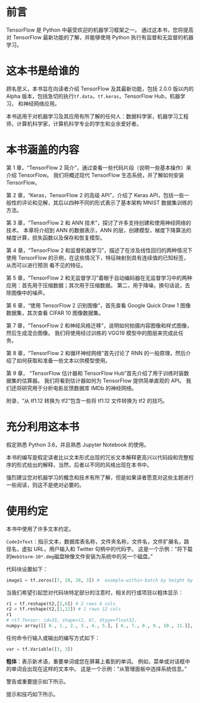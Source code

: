 # 前言

TensorFlow 是 Python 中最受欢迎的机器学习框架之一。 通过这本书，您将提高对 TensorFlow 最新功能的了解，并能够使用 Python 执行有监督和无监督的机器学习。

# 这本书是给谁的

顾名思义，本书旨在向读者介绍 TensorFlow 及其最新功能，包括 2.0.0 版以内的 Alpha 版本，包括急切的执行`tf.data`，`tf.keras`，TensorFlow Hub，机器学习， 和神经网络应用。

本书适用于对机器学习及其应用有所了解的任何人：数据科学家，机器学习工程师，计算机科学家，计算机科学专业的学生和业余爱好者。

# 本书涵盖的内容

第 1 章，“TensorFlow 2 简介”，通过查看一些代码片段（说明一些基本操作）来介绍 TensorFlow。 我们将概述现代 TensorFlow 生态系统，并了解如何安装 TensorFlow。

第 2 章，“Keras，TensorFlow 2 的高级 API”，介绍了 Keras API，包括一些一般性的评论和见解，其后以四种不同的形式表示了基本架构 MNIST 数据集训练的方法。

第 3 章，“TensorFlow 2 和 ANN 技术”，探讨了许多支持创建和使用神经网络的技术。 本章将介绍到 ANN 的数据表示，ANN 的层，创建模型，梯度下降算法的梯度计算，损失函数以及保存和恢复模型。

第 4 章，“TensorFlow 2 和监督机器学习”，描述了在涉及线性回归的两种情况下使用 TensorFlow 的示例，在这些情况下，特征映射到具有连续值的已知标签，从而可以进行预测 看不见的特征。

第 5 章，“TensorFlow 2 和无监督学习”着眼于自动编码器在无监督学习中的两种应用：首先用于压缩数据；其次用于压缩数据。 第二，用于降噪，换句话说，去除图像中的噪声。

第 6 章，“使用 TensorFlow 2 识别图像”，首先查看 Google Quick Draw 1 图像数据集，其次查看 CIFAR 10 图像数据集。

第 7 章，“TensorFlow 2 和神经风格迁移”，说明如何拍摄内容图像和样式图像，然后生成混合图像。 我们将使用经过训练的 VGG19 模型中的图层来完成此任务。

第 8 章，“TensorFlow 2 和循环神经网络”首先讨论了 RNN 的一般原理，然后介绍了如何获取和准备一些文本以供模型使用。

第 9 章， “TensorFlow 估计器和 TensorFlow Hub”首先介绍了用于训练时装数据集的估算器。 我们将看到估计器如何为 TensorFlow 提供简单直观的 API。 我们还将研究用于分析电影反馈数据库 IMDb 的神经网络。

附录，“从 tf1.12 转换为 tf2”包含一些将 tf1.12 文件转换为 tf2 的技巧。

# 充分利用这本书

假定熟悉 Python 3.6，并且熟悉 Jupyter Notebook 的使用。

本书的编写是假定读者比以文本形式出现的冗长文本解释更高兴以代码段和完整程序的形式给出的解释，当然，后者以不同的风格出现在本书中。

强烈建议您对机器学习的概念和技术有所了解，但是如果读者愿意对这些主题进行一些阅读，则这不是绝对必要的。

# 使用约定

本书中使用了许多文本约定。

`CodeInText`：指示文本，数据库表名称，文件夹名称，文件名，文件扩展名，路径名，虚拟 URL，用户输入和 Twitter 句柄中的代码字。 这是一个示例：“将下载的`WebStorm-10*.dmg`磁盘映像文件安装为系统中的另一个磁盘。”

代码块设置如下：

```py
image1 = tf.zeros([7, 28, 28, 3]) #  example-within-batch by height by width by color
```

当我们希望引起您对代码块特定部分的注意时，相关的行或项目以粗体显示：

```py
r1 = tf.reshape(t2,[2,6]) # 2 rows 6 cols
r2 = tf.reshape(t2,[1,12]) # 1 rows 12 cols
r1
# <tf.Tensor: id=33, shape=(2, 6), dtype=float32, 
numpy= array([[ 0., 1., 2., 3., 4., 5.], [ 6., 7., 8., 9., 10., 11.]], dtype=float32)>
```

任何命令行输入或输出的编写方式如下：

```py
var = tf.Variable([3, 3])
```

**粗体**：表示新术语，重要单词或您在屏幕上看到的单词。 例如，菜单或对话框中的单词会出现在这样的文本中。 这是一个示例：“从管理面板中选择系统信息。”

警告或重要提示如下所示。

提示和技巧如下所示。